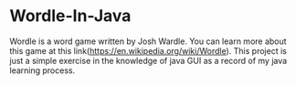 # Wordle-In-Java
Wordle is a word game written by Josh Wardle. You can learn more about this game at this link(https://en.wikipedia.org/wiki/Wordle). This project is just a simple exercise in the knowledge of java GUI as a record of my java learning process.
